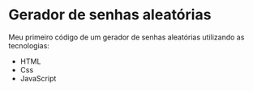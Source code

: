 # Gerador de senhas aleatórias
Meu primeiro código de um gerador de senhas aleatórias utilizando as tecnologias:
- HTML
- Css
- JavaScript

